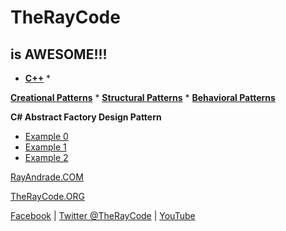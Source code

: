 # TheRayCode
## is AWESOME!!!

* **[C++](../README.md)** * 

**[Creational Patterns](../../Creational/README.md)** * **[Structural Patterns](../../Structural/README.md)** * **[Behavioral Patterns](../../Behavioral/README.md)**


**C# Abstract Factory Design Pattern**

 * [Example 0](https://github.com/RayAndrade/TheRayCode/tree/main/CPP/Creational/AbstractFactory/AF0/README.md)
 * [Example 1](https://github.com/RayAndrade/TheRayCode/tree/main/CPP/Creational/AbstractFactory/AF1/README.md)
 * [Example 2](https://github.com/RayAndrade/TheRayCode/tree/main/CPP/Creational/AbstractFactory/AF2/README.md)

[RayAndrade.COM](https://www.RayAndrade.com)

[TheRayCode.ORG](https://www.TheRayCode.org)


[Facebook](https://www.facebook.com/TheRayCode/) | [Twitter @TheRayCode](https://www.twitter.com/TheRayCode/) | [YouTube](https://www.youtube.com/AndradeRay/)

